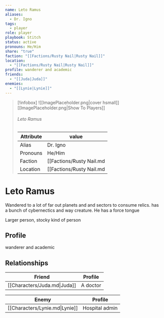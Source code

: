 ```yaml
---
name: Leto Ramus
aliases:
  - Dr. Igno
tags:
  - player
role: player
playbook: Stitch
status: active
pronouns: He/Him
share: "true"
faction: "[[Factions/Rusty Nail|Rusty Nail]]"
location:
  - "[[Factions/Rusty Nail|Rusty Nail]]"
profile: wanderer and academic
friends:
  - "[[Juda|Juda]]"
enemies:
  - "[[Lynie|Lynie]]"
---
```



> [!infobox]
> ![[ImagePlaceholder.png|cover hsmall]]
> [[ImagePlaceholder.png|Show To Players]]
> ###### Leto Ramus
> Attribute |  value |
> ---|---|
> Alias | Dr. Igno
> Pronouns | He/Him
> Faction | [[Factions/Rusty Nail.md|Rusty Nail]]
> Location | [[Factions/Rusty Nail.md|Rusty Nail]] |

# Leto Ramus

Wandered to a lot of far out planets and and sectors to consume relics. has a bunch of cybernectics and way creature. He has a force tongue

Larger person, stocky kind of person

## Profile
wanderer and academic

## Relationships

| Friend                       | Profile  |
| ---------------------------- | -------- |
| [[Characters/Juda.md\|Juda]] | A doctor |


| Enemy                          | Profile        |
| ------------------------------ | -------------- |
| [[Characters/Lynie.md\|Lynie]] | Hospital admin |


